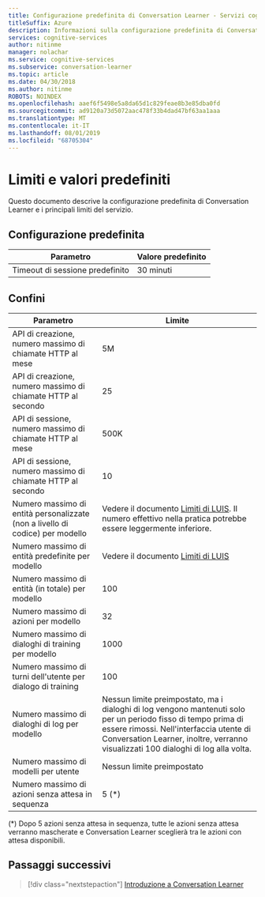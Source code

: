 ```yaml
---
title: Configurazione predefinita di Conversation Learner - Servizi cognitivi Microsoft | Microsoft Docs
titleSuffix: Azure
description: Informazioni sulla configurazione predefinita di Conversation Learner.
services: cognitive-services
author: nitinme
manager: nolachar
ms.service: cognitive-services
ms.subservice: conversation-learner
ms.topic: article
ms.date: 04/30/2018
ms.author: nitinme
ROBOTS: NOINDEX
ms.openlocfilehash: aaef6f5498e5a8da65d1c829feae8b3e85dba0fd
ms.sourcegitcommit: ad9120a73d5072aac478f33b4dad47bf63aa1aaa
ms.translationtype: MT
ms.contentlocale: it-IT
ms.lasthandoff: 08/01/2019
ms.locfileid: "68705304"
---
```

# <a name="default-values-and-boundaries"></a>Limiti e valori predefiniti

Questo documento descrive la configurazione predefinita di Conversation Learner e i principali limiti del servizio.

## <a name="default-configuration"></a>Configurazione predefinita

Parametro | Valore predefinito
--- | --- 
Timeout di sessione predefinito | 30 minuti

## <a name="boundaries"></a>Confini

Parametro | Limite
--- | --- 
API di creazione, numero massimo di chiamate HTTP al mese | 5M
API di creazione, numero massimo di chiamate HTTP al secondo | 25
API di sessione, numero massimo di chiamate HTTP al mese | 500K
API di sessione, numero massimo di chiamate HTTP al secondo | 10
Numero massimo di entità personalizzate (non a livello di codice) per modello | Vedere il documento [Limiti di LUIS](https://docs.microsoft.com/azure/cognitive-services/luis/luis-boundaries). Il numero effettivo nella pratica potrebbe essere leggermente inferiore.
Numero massimo di entità predefinite per modello | Vedere il documento [Limiti di LUIS](https://docs.microsoft.com/azure/cognitive-services/luis/luis-boundaries)
Numero massimo di entità (in totale) per modello | 100
Numero massimo di azioni per modello | 32
Numero massimo di dialoghi di training per modello | 1000
Numero massimo di turni dell'utente per dialogo di training | 100
Numero massimo di dialoghi di log per modello | Nessun limite preimpostato, ma i dialoghi di log vengono mantenuti solo per un periodo fisso di tempo prima di essere rimossi.  Nell'interfaccia utente di Conversation Learner, inoltre, verranno visualizzati 100 dialoghi di log alla volta. 
Numero massimo di modelli per utente | Nessun limite preimpostato
Numero massimo di azioni senza attesa in sequenza | 5 (*)

(*) Dopo 5 azioni senza attesa in sequenza, tutte le azioni senza attesa verranno mascherate e Conversation Learner sceglierà tra le azioni con attesa disponibili.

## <a name="next-steps"></a>Passaggi successivi

> [!div class="nextstepaction"]
> [Introduzione a Conversation Learner](./quickstart.md)
